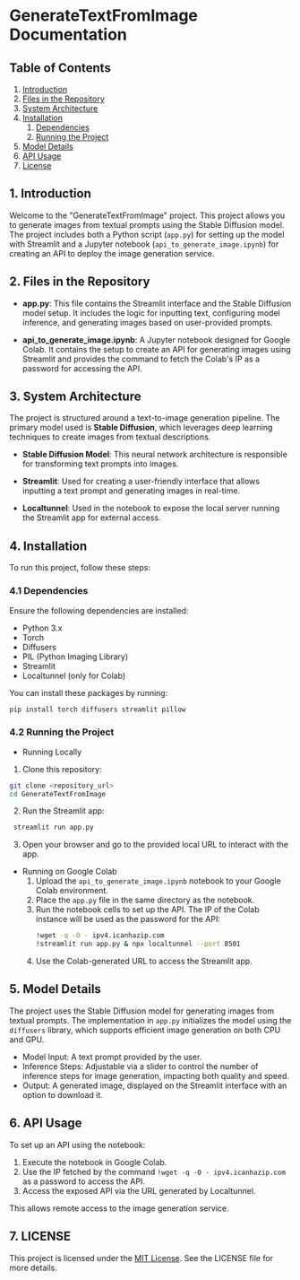 # GenerateTextFromImage Documentation

## Table of Contents

1. [Introduction](#1-introduction)
2. [Files in the Repository](#2-files-in-the-repository)
3. [System Architecture](#3-system-architecture)
4. [Installation](#4-installation)
   1. [Dependencies](#41-dependencies)
   2. [Running the Project](#42-running-the-project)
5. [Model Details](#5-model-details)
6. [API Usage](#6-api-usage)
7. [License](#7-license)

## 1. Introduction

Welcome to the "GenerateTextFromImage" project. This project allows you to generate images from textual prompts using the Stable Diffusion model. The project includes both a Python script (`app.py`) for setting up the model with Streamlit and a Jupyter notebook (`api_to_generate_image.ipynb`) for creating an API to deploy the image generation service.

## 2. Files in the Repository

- **app.py**: This file contains the Streamlit interface and the Stable Diffusion model setup. It includes the logic for inputting text, configuring model inference, and generating images based on user-provided prompts.
  
- **api_to_generate_image.ipynb**: A Jupyter notebook designed for Google Colab. It contains the setup to create an API for generating images using Streamlit and provides the command to fetch the Colab's IP as a password for accessing the API.

## 3. System Architecture

The project is structured around a text-to-image generation pipeline. The primary model used is **Stable Diffusion**, which leverages deep learning techniques to create images from textual descriptions.

- **Stable Diffusion Model**: This neural network architecture is responsible for transforming text prompts into images.
  
- **Streamlit**: Used for creating a user-friendly interface that allows inputting a text prompt and generating images in real-time.
  
- **Localtunnel**: Used in the notebook to expose the local server running the Streamlit app for external access.

## 4. Installation

To run this project, follow these steps:

### 4.1 Dependencies

Ensure the following dependencies are installed:

- Python 3.x
- Torch
- Diffusers
- PIL (Python Imaging Library)
- Streamlit
- Localtunnel (only for Colab)

You can install these packages by running:

```bash
pip install torch diffusers streamlit pillow
```
### 4.2 Running the Project

- Running Locally
 1. Clone this repository:
   ```bash
  git clone <repository_url>
  cd GenerateTextFromImage
  ```
 2. Run the Streamlit app:
   ```bash
    streamlit run app.py
  ```
 3. Open your browser and go to the provided local URL to interact with the app.

- Running on Google Colab
  1. Upload the `api_to_generate_image.ipynb` notebook to your Google Colab environment.
  2. Place the `app.py` file in the same directory as the notebook.
  3. Run the notebook cells to set up the API. The IP of the Colab instance will be used as the password for the API:
     ```bash
     !wget -q -O - ipv4.icanhazip.com
     !streamlit run app.py & npx localtunnel --port 8501
      ```
  4. Use the Colab-generated URL to access the Streamlit app.

## 5. Model Details
The project uses the Stable Diffusion model for generating images from textual prompts. The implementation in `app.py` initializes the model using the `diffusers` library, which supports efficient image generation on both CPU and GPU.
  - Model Input: A text prompt provided by the user.
  - Inference Steps: Adjustable via a slider to control the number of inference steps for image generation, impacting both quality and speed.
  - Output: A generated image, displayed on the Streamlit interface with an option to download it.

## 6. API Usage
To set up an API using the notebook:
  1. Execute the notebook in Google Colab.
  2. Use the IP fetched by the command `!wget -q -O - ipv4.icanhazip.com` as a password to access the API.
  3. Access the exposed API via the URL generated by Localtunnel.

This allows remote access to the image generation service.

## 7. LICENSE
This project is licensed under the [MIT License](LICENSE). See the LICENSE file for more details.

